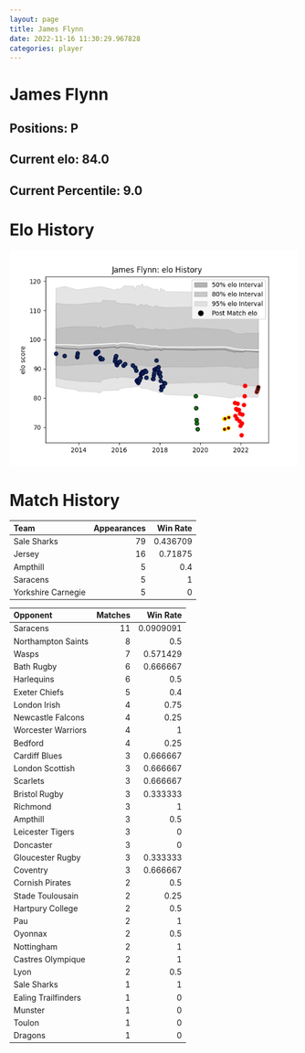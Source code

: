 ```yaml
---  
layout: page  
title: James Flynn  
date: 2022-11-16 11:30:29.967828  
categories: player  
---
```

# James Flynn

## Positions: P

## Current elo: 84.0

## Current Percentile: 9.0

# Elo History


![elo history](history_JamesFlynn.png)
# Match History


| Team               |   Appearances |   Win Rate |
|:-------------------|--------------:|-----------:|
| Sale Sharks        |            79 |   0.436709 |
| Jersey             |            16 |   0.71875  |
| Ampthill           |             5 |   0.4      |
| Saracens           |             5 |   1        |
| Yorkshire Carnegie |             5 |   0        |

| Opponent            |   Matches |   Win Rate |
|:--------------------|----------:|-----------:|
| Saracens            |        11 |  0.0909091 |
| Northampton Saints  |         8 |  0.5       |
| Wasps               |         7 |  0.571429  |
| Bath Rugby          |         6 |  0.666667  |
| Harlequins          |         6 |  0.5       |
| Exeter Chiefs       |         5 |  0.4       |
| London Irish        |         4 |  0.75      |
| Newcastle Falcons   |         4 |  0.25      |
| Worcester Warriors  |         4 |  1         |
| Bedford             |         4 |  0.25      |
| Cardiff Blues       |         3 |  0.666667  |
| London Scottish     |         3 |  0.666667  |
| Scarlets            |         3 |  0.666667  |
| Bristol Rugby       |         3 |  0.333333  |
| Richmond            |         3 |  1         |
| Ampthill            |         3 |  0.5       |
| Leicester Tigers    |         3 |  0         |
| Doncaster           |         3 |  0         |
| Gloucester Rugby    |         3 |  0.333333  |
| Coventry            |         3 |  0.666667  |
| Cornish Pirates     |         2 |  0.5       |
| Stade Toulousain    |         2 |  0.25      |
| Hartpury College    |         2 |  0.5       |
| Pau                 |         2 |  1         |
| Oyonnax             |         2 |  0.5       |
| Nottingham          |         2 |  1         |
| Castres Olympique   |         2 |  1         |
| Lyon                |         2 |  0.5       |
| Sale Sharks         |         1 |  1         |
| Ealing Trailfinders |         1 |  0         |
| Munster             |         1 |  0         |
| Toulon              |         1 |  0         |
| Dragons             |         1 |  0         |
